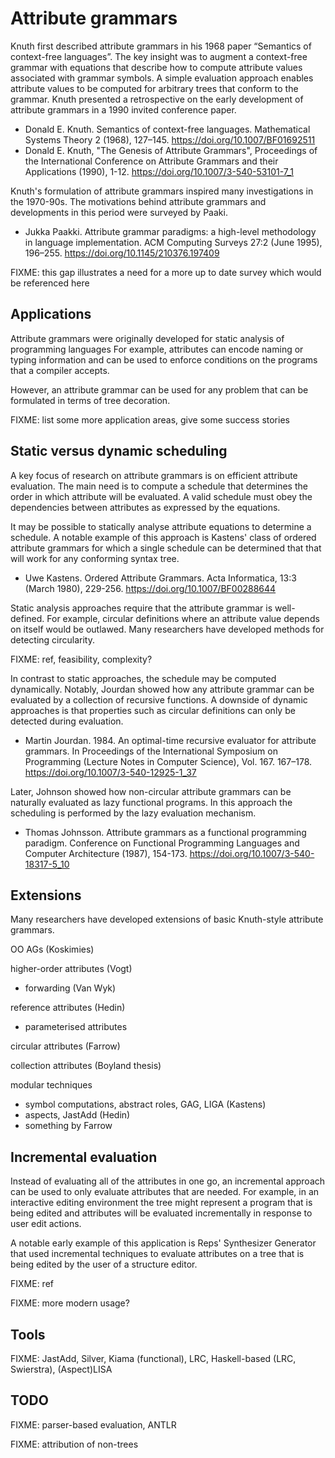 # Attribute grammars

Knuth first described attribute grammars in his 1968 paper “Semantics of context-free languages”.
The key insight was to augment a context-free grammar with equations that describe how to compute attribute values associated with grammar symbols.
A simple evaluation approach enables attribute values to be computed for arbitrary trees that conform to the grammar.
Knuth presented a retrospective on the early development of attribute grammars in a 1990 invited conference paper.

* Donald E. Knuth. Semantics of context-free languages. Mathematical Systems Theory 2 (1968), 127–145. https://doi.org/10.1007/BF01692511
* Donald E. Knuth, "The Genesis of Attribute Grammars", Proceedings of the International Conference on Attribute Grammars and their Applications (1990), 1-12. https://doi.org/10.1007/3-540-53101-7_1

Knuth's formulation of attribute grammars inspired many investigations in the 1970-90s.
The motivations behind attribute grammars and developments in this period were surveyed by Paaki.

* Jukka Paakki. Attribute grammar paradigms: a high-level methodology in language implementation. ACM Computing Surveys 27:2 (June 1995), 196–255. https://doi.org/10.1145/210376.197409

FIXME: this gap illustrates a need for a more up to date survey which would be referenced here

## Applications

Attribute grammars were originally developed for static analysis of programming languages
For example, attributes can encode naming or typing information and can be used to enforce conditions on the programs that a compiler accepts.

However, an attribute grammar can be used for any problem that can be formulated in terms of tree decoration.

FIXME: list some more application areas, give some success stories

## Static versus dynamic scheduling

A key focus of research on attribute grammars is on efficient attribute evaluation.
The main need is to compute a schedule that determines the order in which attribute will be evaluated.
A valid schedule must obey the dependencies between attributes as expressed by the equations.

It may be possible to statically analyse attribute equations to determine a schedule.
A notable example of this approach is Kastens' class of ordered attribute grammars for which a single schedule can be determined that that will work for any conforming syntax tree. 

* Uwe Kastens. Ordered Attribute Grammars. Acta Informatica, 13:3 (March 1980), 229-256. https://doi.org/10.1007/BF00288644

Static analysis approaches require that the attribute grammar is well-defined.
For example, circular definitions where an attribute value depends on itself would be outlawed.
Many researchers have developed methods for detecting circularity.

FIXME: ref, feasibility, complexity?

In contrast to static approaches, the schedule may be computed dynamically.
Notably, Jourdan showed how any attribute grammar can be evaluated by a collection of recursive functions.
A downside of dynamic approaches is that properties such as circular definitions can only be detected during evaluation.

* Martin Jourdan. 1984. An optimal-time recursive evaluator for attribute grammars. In Proceedings of the International Symposium on Programming (Lecture Notes in Computer Science), Vol. 167. 167–178. https://doi.org/10.1007/3-540-12925-1_37

Later, Johnson showed how non-circular attribute grammars can be naturally evaluated as lazy functional programs.
In this approach the scheduling is performed by the lazy evaluation mechanism.

* Thomas Johnsson. Attribute grammars as a functional programming paradigm. Conference on Functional Programming Languages and Computer Architecture (1987), 154-173. https://doi.org/10.1007/3-540-18317-5_10

## Extensions

Many researchers have developed extensions of basic Knuth-style attribute grammars.

OO AGs (Koskimies)

higher-order attributes (Vogt)
- forwarding (Van Wyk)

reference attributes (Hedin)
- parameterised attributes

circular attributes (Farrow)

collection attributes (Boyland thesis)

modular techniques
- symbol computations, abstract roles, GAG, LIGA (Kastens)
- aspects, JastAdd (Hedin)
- something by Farrow

## Incremental evaluation

Instead of evaluating all of the attributes in one go, an incremental approach can be used to only evaluate attributes that are needed.
For example, in an interactive editing environment the tree might represent a program that is being edited and attributes will be evaluated incrementally in response to user edit actions.

A notable early example of this application is Reps' Synthesizer Generator that used incremental techniques to evaluate attributes on a tree that is being edited by the user of a structure editor.

FIXME: ref

FIXME: more modern usage?

## Tools

FIXME: JastAdd, Silver, Kiama (functional), LRC, Haskell-based (LRC, Swierstra), (Aspect)LISA

## TODO

FIXME: parser-based evaluation, ANTLR

FIXME: attribution of non-trees

